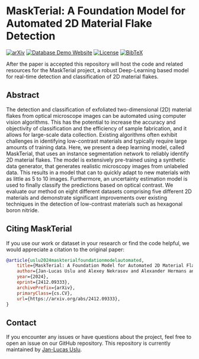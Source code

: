 # MaskTerial: A Foundation Model for Automated 2D Material Flake Detection

[![arXiv](https://img.shields.io/badge/arXiv-2412.09333-b31b1b.svg)](https://arxiv.org/abs/2412.09333)
[![Database Demo Website](https://img.shields.io/badge/DataGen-Demo-blue)](https://datagen.uslu.tech)
[![License](https://img.shields.io/badge/License-MIT-green.svg)](LICENSE)
[![BibTeX](https://img.shields.io/badge/BibTeX-gray)](#CitingMaskTerial)

After the paper is accepted this repository will host the code and related resources for the MaskTerial project, a robust Deep-Learning based model for real-time detection and classification of 2D material flakes.

## Abstract

The detection and classification of exfoliated two-dimensional (2D) material flakes from optical microscope images can be automated using computer vision algorithms.
This has the potential to increase the accuracy and objectivity of classification and the efficiency of sample fabrication, and it allows for large-scale data collection.
Existing algorithms often exhibit challenges in identifying low-contrast materials and typically require large amounts of training data.
Here, we present a deep learning model, called MaskTerial, that uses an instance segmentation network to reliably identify 2D material flakes.
The model is extensively pre-trained using a synthetic data generator, that generates realistic microscopy images from unlabeled data.
This results in a model that can to quickly adapt to new materials with as little as 5 to 10 images.
Furthermore, an uncertainty estimation model is used to finally classify the predictions based on optical contrast.
We evaluate our method on eight different datasets comprising five different 2D materials and demonstrate significant improvements over existing techniques in the detection of low-contrast materials such as hexagonal boron nitride.

## <a name="CitingMaskTerial"></a>Citing MaskTerial

If you use our work or dataset in your research or find the code helpful, we would appreciate a citation to the original paper:  

```bibtex
@article{uslu2024maskterialfoundationmodelautomated,
    title={MaskTerial: A Foundation Model for Automated 2D Material Flake Detection}, 
    author={Jan-Lucas Uslu and Alexey Nekrasov and Alexander Hermans and Bernd Beschoten and Bastian Leibe and Lutz Waldecker and Christoph Stampfer},
    year={2024},
    eprint={2412.09333},
    archivePrefix={arXiv},
    primaryClass={cs.CV},
    url={https://arxiv.org/abs/2412.09333}, 
}
```

## Contact

If you encounter any issues or have questions about the project, feel free to open an issue on our GitHub repository.
This repository is currently maintained by [Jan-Lucas Uslu](mailto:jan-lucas.uslu@rwth-aachen.de).
